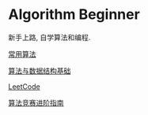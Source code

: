# Algorithm Beginner
新手上路, 自学算法和编程.

[常用算法](https://github.com/xxsddm/algorithm-beginner/tree/master/algorithms)

[算法与数据结构基础](https://github.com/xxsddm/Algorithm-Beginner/tree/master/basic)

[LeetCode](https://github.com/xxsddm/Algorithm-Beginner/tree/master/leetcode "按题号分组")

[算法竞赛进阶指南](https://github.com/xxsddm/algorithm-beginner/tree/master/acwing/%E7%AE%97%E6%B3%95%E7%AB%9E%E8%B5%9B%E8%BF%9B%E9%98%B6%E6%8C%87%E5%8D%97)
